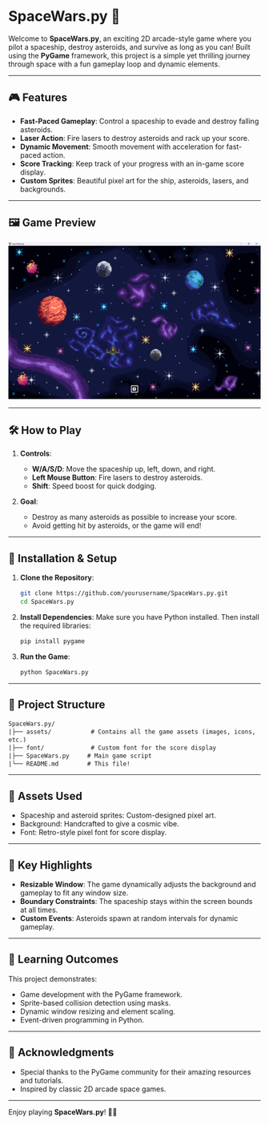 # SpaceWars.py 🚀

Welcome to **SpaceWars.py**, an exciting 2D arcade-style game where you pilot a spaceship, destroy asteroids, and survive as long as you can! Built using the **PyGame** framework, this project is a simple yet thrilling journey through space with a fun gameplay loop and dynamic elements.

---

## 🎮 Features

- **Fast-Paced Gameplay**: Control a spaceship to evade and destroy falling asteroids.
- **Laser Action**: Fire lasers to destroy asteroids and rack up your score.
- **Dynamic Movement**: Smooth movement with acceleration for fast-paced action.
- **Score Tracking**: Keep track of your progress with an in-game score display.
- **Custom Sprites**: Beautiful pixel art for the ship, asteroids, lasers, and backgrounds.

---

## 🖼️ Game Preview

![Game Screenshot](assets/screenshot.png)

---

## 🛠️ How to Play

1. **Controls**:
   - **W/A/S/D**: Move the spaceship up, left, down, and right.
   - **Left Mouse Button**: Fire lasers to destroy asteroids.
   - **Shift**: Speed boost for quick dodging.

2. **Goal**:
   - Destroy as many asteroids as possible to increase your score.
   - Avoid getting hit by asteroids, or the game will end!

---

## 🚀 Installation & Setup

1. **Clone the Repository**:
   ```bash
   git clone https://github.com/yourusername/SpaceWars.py.git
   cd SpaceWars.py
   ```

2. **Install Dependencies**:
   Make sure you have Python installed. Then install the required libraries:
   ```bash
   pip install pygame
   ```

3. **Run the Game**:
   ```bash
   python SpaceWars.py
   ```

---

## 📂 Project Structure

```
SpaceWars.py/
|├── assets/           # Contains all the game assets (images, icons, etc.)
|├── font/             # Custom font for the score display
|├── SpaceWars.py     # Main game script
|└── README.md        # This file!
```

---

## 🎨 Assets Used

- Spaceship and asteroid sprites: Custom-designed pixel art.
- Background: Handcrafted to give a cosmic vibe.
- Font: Retro-style pixel font for score display.

---

## 🌟 Key Highlights

- **Resizable Window**: The game dynamically adjusts the background and gameplay to fit any window size.
- **Boundary Constraints**: The spaceship stays within the screen bounds at all times.
- **Custom Events**: Asteroids spawn at random intervals for dynamic gameplay.

---

## 📖 Learning Outcomes

This project demonstrates:

- Game development with the PyGame framework.
- Sprite-based collision detection using masks.
- Dynamic window resizing and element scaling.
- Event-driven programming in Python.

---

## 🎉 Acknowledgments

- Special thanks to the PyGame community for their amazing resources and tutorials.
- Inspired by classic 2D arcade space games.

---

Enjoy playing **SpaceWars.py**! 🚀✨

